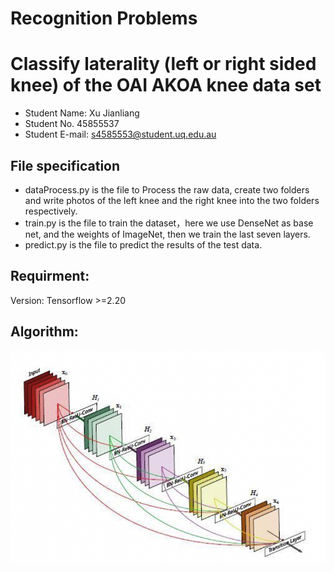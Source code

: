 # Recognition Problems
# Classify laterality (left or right sided knee) of the OAI AKOA knee data set
* Student Name: Xu Jianliang
* Student No. 45855537
* Student E-mail: s4585553@student.uq.edu.au

## File specification
* dataProcess.py is the file to Process the raw data, create two folders and write photos of the left knee and the right knee into the two folders respectively.
* train.py is the file to train the dataset，here we use DenseNet as base net, and the weights of ImageNet, then we train the last seven layers.
* predict.py is the file to predict the results of the test data.

## Requirment:
Version: Tensorflow >=2.20

## Algorithm:
![image](https://github.com/Alexu0506/PatternFlow/blob/topic-recognition/recognition/p1.png)
